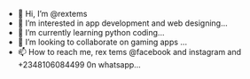 - 👋 Hi, I’m @rextems
- 👀 I’m interested in app development and web designing...
- 🌱 I’m currently learning python coding...
- 💞️ I’m looking to collaborate on gaming apps ...
- 📫 How to reach me, rex tems @facebook and instagram and +2348106084499 0n whatsapp...

<!---
rextems/rextems is a ✨ special ✨ repository because its `README.md` (this file) appears on your GitHub profile.
You can click the Preview link to take a look at your changes.
--->
